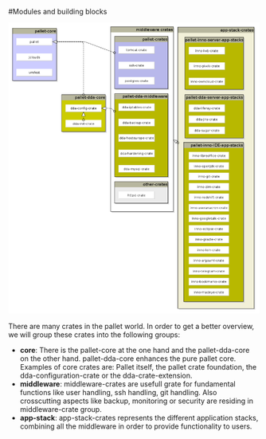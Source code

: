 #Modules and building blocks

![architectural overview](../resources/archtectural-overview.png)

There are many crates in the pallet world. In order to get a better overview, we will group these crates into the following groups:

* **core**: There is the pallet-core at the one hand and the pallet-dda-core on the other hand. pallet-dda-core enhances the pure pallet core. Examples of core crates are: Pallet itself, the pallet crate foundation, the dda-configuration-crate or the dda-crate-extension.
* **middleware**: middleware-crates are usefull grate for fundamental functions like user handling, ssh handling, git handling. Also crosscutting aspects like backup, monitoring or security are residing in middleware-crate group.
* **app-stack**: app-stack-crates represents the different application stacks, combining all the middleware in order to provide functionality to users. 
